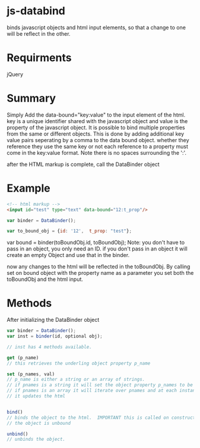 js-databind
===========

binds javascript objects and html input elements, so that a change to one will be reflect in the other.

Requirments
===========
jQuery


Summary
===========

Simply Add the data-bound="key:value" to the input element of the html. key is a unique identifier shared with the 
javascript object and value is the property of the javascript object. It is possible to bind multiple properties from the
same or different objects.  This is done by adding additional key value pairs seperating by a comma to the data bound
object. whether they reference they use the same key or not each reference to a property must come in the key:value format.
Note there is no spaces surrounding the ':'.


after the HTML markup is complete, call the DataBinder object

Example
============


```html
<!-- html markup -->
<input id="test" type="text" data-bound="12:t_prop"/>
```
```javascript
var binder = DataBinder();

var to_bound_obj = {id: '12',  t_prop: "test"};
```

var bound = binder(toBoundObj.id, toBoundObj);
Note: you don't have to pass in an object, you only need an ID.  if you don't pass in an object it will create an empty
Object and use that in the binder. 

now any changes to the html will be reflected in the toBoundObj.  By calling set on bound object with the property name
as a parameter you set both the toBoundObj and the html input. 


Methods
===========
After initializing the DataBinder object
```javascript
var binder = DataBinder();
var inst = binder(id, optional obj);

// inst has 4 methods available.

get (p_name)  
// this retrieves the underling object property p_name

set (p_names, val)
// p_name is either a string or an array of strings. 
// if pnames is a string it will set the object property p_names to be value and update the html
// if pnames is an array it will iterate over pnames and at each instance set that property to val after iteration
// it updates the html


bind()
// binds the object to the html.  IMPORTANT this is called on construction and doesn't need to be called again unless 
// the object is unbound

unbind()
// unbinds the object. 
```





